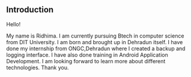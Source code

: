 ## Introduction

Hello!

My name is Ridhima. I am currently pursuing Btech in computer science from DIT University.
I am born and brought up in Dehradun itself.
I have done my internship from ONGC,Dehradun where I created a backup and logging interface.
I have also done training in Android Application Development.
I am looking forward to learn more about different technologies.
Thank you.